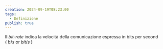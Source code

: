 ```yaml
---
creation: 2024-09-19T08:23:00
tags:
  - Definizione
publish: true
---
```

Il *bit-rate* indica la velocità della comunicazione espressa in bits per second ( $b/s$ or $bit/s$ )


